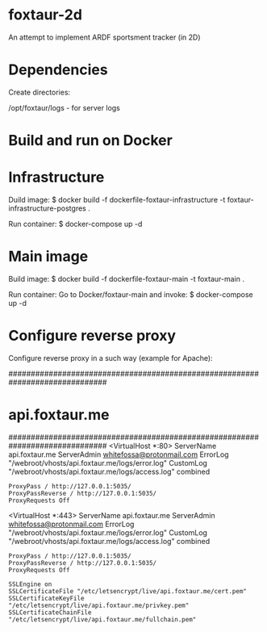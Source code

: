 # foxtaur-2d
An attempt to implement ARDF sportsment tracker (in 2D)

# Dependencies

Create directories:

/opt/foxtaur/logs - for server logs

# Build and run on Docker

# Infrastructure

Duild image: $ docker build -f dockerfile-foxtaur-infrastructure -t foxtaur-infrastructure-postgres .

Run container: $ docker-compose up -d

# Main image

Build image: $ docker build -f dockerfile-foxtaur-main -t foxtaur-main .

Run container: Go to Docker/foxtaur-main and invoke: $ docker-compose up -d

# Configure reverse proxy
Configure reverse proxy in a such way (example for Apache):

##############################################################################
#                               api.foxtaur.me                               #
##############################################################################
<VirtualHost *:80>
    ServerName api.foxtaur.me
    ServerAdmin whitefossa@protonmail.com
    ErrorLog "/webroot/vhosts/api.foxtaur.me/logs/error.log"
    CustomLog "/webroot/vhosts/api.foxtaur.me/logs/access.log" combined

    ProxyPass / http://127.0.0.1:5035/
    ProxyPassReverse / http://127.0.0.1:5035/
    ProxyRequests Off
</VirtualHost>

<VirtualHost *:443>
    ServerName api.foxtaur.me
    ServerAdmin whitefossa@protonmail.com
    ErrorLog "/webroot/vhosts/api.foxtaur.me/logs/error.log"
    CustomLog "/webroot/vhosts/api.foxtaur.me/logs/access.log" combined

    ProxyPass / http://127.0.0.1:5035/
    ProxyPassReverse / http://127.0.0.1:5035/
    ProxyRequests Off

	SSLEngine on
	SSLCertificateFile "/etc/letsencrypt/live/api.foxtaur.me/cert.pem"
	SSLCertificateKeyFile "/etc/letsencrypt/live/api.foxtaur.me/privkey.pem"
	SSLCertificateChainFile "/etc/letsencrypt/live/api.foxtaur.me/fullchain.pem"
</VirtualHost>
